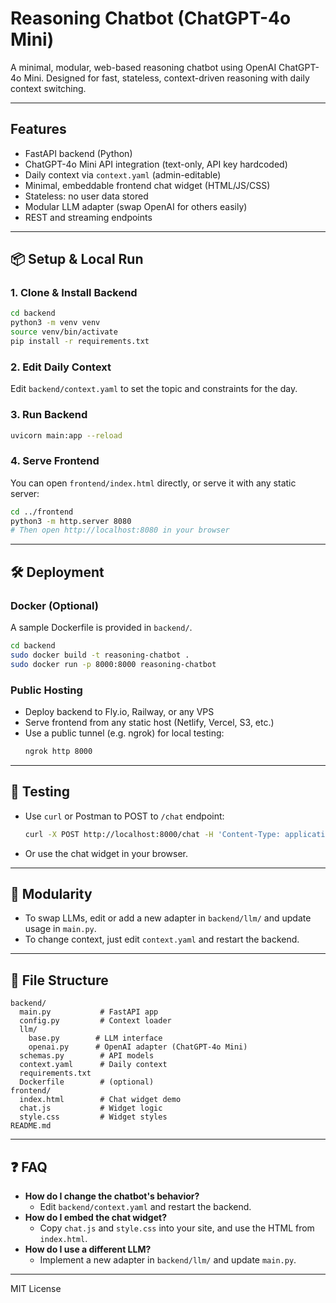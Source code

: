 # Reasoning Chatbot (ChatGPT-4o Mini)

A minimal, modular, web-based reasoning chatbot using OpenAI ChatGPT-4o Mini. Designed for fast, stateless, context-driven reasoning with daily context switching.

---

## Features
- FastAPI backend (Python)
- ChatGPT-4o Mini API integration (text-only, API key hardcoded)
- Daily context via `context.yaml` (admin-editable)
- Minimal, embeddable frontend chat widget (HTML/JS/CSS)
- Stateless: no user data stored
- Modular LLM adapter (swap OpenAI for others easily)
- REST and streaming endpoints

---

## 📦 Setup & Local Run

### 1. Clone & Install Backend
```bash
cd backend
python3 -m venv venv
source venv/bin/activate
pip install -r requirements.txt
```

### 2. Edit Daily Context
Edit `backend/context.yaml` to set the topic and constraints for the day.

### 3. Run Backend
```bash
uvicorn main:app --reload
```

### 4. Serve Frontend
You can open `frontend/index.html` directly, or serve it with any static server:
```bash
cd ../frontend
python3 -m http.server 8080
# Then open http://localhost:8080 in your browser
```

---

## 🛠️ Deployment

### Docker (Optional)
A sample Dockerfile is provided in `backend/`.
```bash
cd backend
sudo docker build -t reasoning-chatbot .
sudo docker run -p 8000:8000 reasoning-chatbot
```

### Public Hosting
- Deploy backend to Fly.io, Railway, or any VPS
- Serve frontend from any static host (Netlify, Vercel, S3, etc.)
- Use a public tunnel (e.g. ngrok) for local testing:
  ```bash
  ngrok http 8000
  ```

---

## 🧪 Testing
- Use `curl` or Postman to POST to `/chat` endpoint:
  ```bash
  curl -X POST http://localhost:8000/chat -H 'Content-Type: application/json' -d '{"user_input": "How do I solve a problem?"}'
  ```
- Or use the chat widget in your browser.

---

## 📝 Modularity
- To swap LLMs, edit or add a new adapter in `backend/llm/` and update usage in `main.py`.
- To change context, just edit `context.yaml` and restart the backend.

---

## 📁 File Structure
```
backend/
  main.py           # FastAPI app
  config.py         # Context loader
  llm/
    base.py        # LLM interface
    openai.py      # OpenAI adapter (ChatGPT-4o Mini)
  schemas.py        # API models
  context.yaml      # Daily context
  requirements.txt
  Dockerfile        # (optional)
frontend/
  index.html        # Chat widget demo
  chat.js           # Widget logic
  style.css         # Widget styles
README.md
```

---

## ❓ FAQ
- **How do I change the chatbot's behavior?**
  - Edit `backend/context.yaml` and restart the backend.
- **How do I embed the chat widget?**
  - Copy `chat.js` and `style.css` into your site, and use the HTML from `index.html`.
- **How do I use a different LLM?**
  - Implement a new adapter in `backend/llm/` and update `main.py`.

---

MIT License